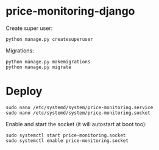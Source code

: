 # price-monitoring-django

Create super user:
~~~
python manage.py createsuperuser
~~~

Migrations:
~~~
python manage.py makemigrations
python manage.py migrate
~~~

# Deploy
~~~
sudo nano /etc/systemd/system/price-monitoring.service
sudo nano /etc/systemd/system/price-monitoring.socket
~~~

Enable and start the socket (it will autostart at boot too):
~~~
sudo systemctl start price-monitoring.socket
sudo systemctl enable price-monitoring.socket
~~~
